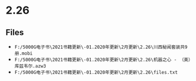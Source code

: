 # 2.26

## Files

- `F:/5000G电子书\2021书籍更新\-01.2020年更新\2月更新\2.26\川西秘闻套装共9册.mobi`
- `F:/5000G电子书\2021书籍更新\-01.2020年更新\2月更新\2.26\机器之心 - （美）库兹韦尔.azw3`
- `F:/5000G电子书\2021书籍更新\-01.2020年更新\2月更新\2.26\files.txt`
